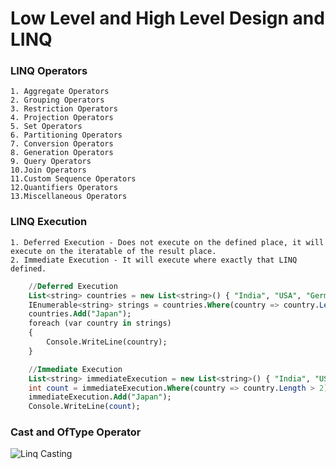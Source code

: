 # Low Level and High Level Design and LINQ

### LINQ Operators
    1. Aggregate Operators
    2. Grouping Operators
    3. Restriction Operators
    4. Projection Operators
    5. Set Operators
    6. Partitioning Operators
    7. Conversion Operators
    8. Generation Operators
    9. Query Operators
    10.Join Operators
    11.Custom Sequence Operators
    12.Quantifiers Operators
    13.Miscellaneous Operators

### LINQ Execution
    1. Deferred Execution - Does not execute on the defined place, it will execute on the iteratable of the result place.
    2. Immediate Execution - It will execute where exactly that LINQ defined.

```SQL
    //Deferred Execution
    List<string> countries = new List<string>() { "India", "USA", "Germany", "UK", "Italy", "America"};
    IEnumerable<string> strings = countries.Where(country => country.Length > 2);
    countries.Add("Japan");
    foreach (var country in strings)
    {
        Console.WriteLine(country);
    }

    //Immediate Execution
    List<string> immediateExecution = new List<string>() { "India", "USA", "Germany", "UK", "Italy", "America" };
    int count = immediateExecution.Where(country => country.Length > 2).Count();
    immediateExecution.Add("Japan");
    Console.WriteLine(count);
```

### Cast and OfType Operator

![Linq Casting](https://github.com/user-attachments/assets/76802a4d-53bd-4a25-b264-53023ef0558c)

